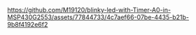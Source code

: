 

https://github.com/M19120/blinky-led-with-Timer-A0-in-MSP430G2553/assets/77844733/4c7aef66-07be-4435-b21b-9b8f4192e6f2


